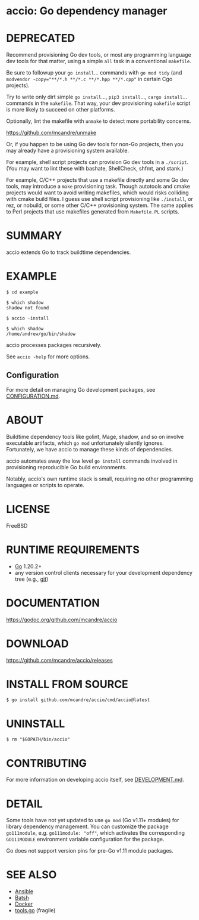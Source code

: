 # accio: Go dependency manager

# DEPRECATED

Recommend provisioning Go dev tools, or most any programming language dev tools for that matter, using a simple `all` task in a conventional `makefile`.

Be sure to followup your `go install`... commands with `go mod tidy` (and `modvendor -copy="**/*.h **/*.c **/*.hpp **/*.cpp"` in certain Cgo projects).

Try to write only dirt simple `go install`..., `pip3 install`..., `cargo install`... commands in the `makefile`. That way, your dev provisioning `makefile` script is more likely to succeed on other platforms.

Optionally, lint the makefile with `unmake` to detect more portability concerns.

https://github.com/mcandre/unmake

Or, if you happen to be using Go dev tools for non-Go projects, then you may already have a provisioning system available.

For example, shell script projects can provision Go dev tools in a `./script`. (You may want to lint these with bashate, ShellCheck, shfmt, and stank.)

For example, C/C++ projects that use a makefile directly and some Go dev tools, may introduce a `make` provisioning task. Though autotools and cmake projects would want to avoid writing makefiles, which would risks colliding with cmake build files. I guess use shell script provisioning like `./install`, or rez, or nobuild, or some other C/C++ provisioning system. The same applies to Perl projects that use makefiles generated from `Makefile.PL` scripts.

# SUMMARY

accio extends Go to track buildtime dependencies.

# EXAMPLE

```console
$ cd example

$ which shadow
shadow not found

$ accio -install

$ which shadow
/home/andrew/go/bin/shadow
```

accio processes packages recursively.

See `accio -help` for more options.

## Configuration

For more detail on managing Go development packages, see [CONFIGURATION.md](CONFIGURATION.md).

# ABOUT

Buildtime dependency tools like golint, Mage, shadow, and so on involve executable artifacts, which `go mod` unfortunately silently ignores. Fortunately, we have accio to manage these kinds of dependencies.

accio automates away the low level `go install` commands involved in provisioning reproducible Go build environments.

Notably, accio's own runtime stack is small, requiring no other programming languages or scripts to operate.

# LICENSE

FreeBSD

# RUNTIME REQUIREMENTS

* [Go](https://golang.org/) 1.20.2+
* any version control clients necessary for your development dependency tree (e.g., [git](https://git-scm.com/))

# DOCUMENTATION

https://godoc.org/github.com/mcandre/accio

# DOWNLOAD

https://github.com/mcandre/accio/releases

# INSTALL FROM SOURCE

```console
$ go install github.com/mcandre/accio/cmd/accio@latest
```

# UNINSTALL

```console
$ rm "$GOPATH/bin/accio"
```

# CONTRIBUTING

For more information on developing accio itself, see [DEVELOPMENT.md](DEVELOPMENT.md).

# DETAIL

Some tools have not yet updated to use `go mod` (Go v1.11+ modules) for library dependency management. You can customize the package `go111module`, e.g. `go111module: "off"`, which activates the corresponding `GO111MODULE` environment variable configuration for the package.

Go does not support version pins for pre-Go v1.11 module packages.

# SEE ALSO

* [Ansible](https://www.ansible.com/)
* [Batsh](https://batsh.org/)
* [Docker](https://www.docker.com/)
* [tools.go](https://marcofranssen.nl/manage-go-tools-via-go-modules) (fragile)
